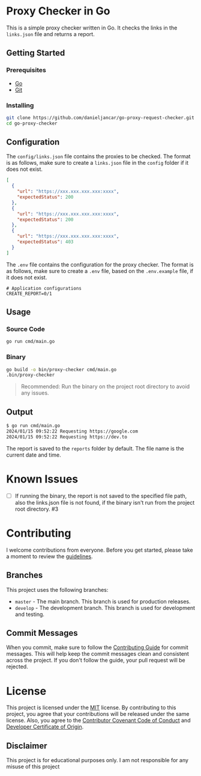 # Proxy Checker in Go

This is a simple proxy checker written in Go. It checks the links in the `links.json` file and returns a report.

## Getting Started

### Prerequisites

- [Go](https://golang.org/dl/)
- [Git](https://git-scm.com/downloads)

### Installing

```bash
git clone https://github.com/danieljancar/go-proxy-request-checker.git
cd go-proxy-checker
```

## Configuration

The `config/links.json` file contains the proxies to be checked. The format is as follows, make sure to create
a `links.json` file in the `config` folder if it does not exist.

```json
[
  {
    "url": "https://xxx.xxx.xxx.xxx:xxxx",
    "expectedStatus": 200
  },
  {
    "url": "https://xxx.xxx.xxx.xxx:xxxx",
    "expectedStatus": 200
  },
  {
    "url": "https://xxx.xxx.xxx.xxx:xxxx",
    "expectedStatus": 403
  }
]
```

The `.env` file contains the configuration for the proxy checker. The format is as follows, make sure to create a `.env`
file, based on the `.env.example` file, if it does not exist.

```env
# Application configurations
CREATE_REPORT=0/1
```

## Usage

### Source Code

```bash
go run cmd/main.go
```

### Binary

```bash
go build -o bin/proxy-checker cmd/main.go
.bin/proxy-checker
```

> Recommended: Run the binary on the project root directory to avoid any issues. 

## Output

```bash
$ go run cmd/main.go
2024/01/15 09:52:22 Requesting https://google.com
2024/01/15 09:52:22 Requesting https://dev.to
```

The report is saved to the `reports` folder by default. The file name is the current date and time.

# Known Issues

- [ ] If running the binary, the report is not saved to the specified file path, also the links.json file is not found,
  if the binary isn't run from the project root directory. #3

# Contributing

I welcome contributions from everyone. Before you get started, please take a moment to review
the [guidelines](.github/CONTRIBUTING.md).

## Branches

This project uses the following branches:

- `master` - The main branch. This branch is used for production releases.
- `develop` - The development branch. This branch is used for development and testing.

## Commit Messages

When you commit, make sure to follow the [Contributing Guide](.github/CONTRIBUTING.md) for commit messages. This will
help keep the commit messages clean and consistent across the project. If you don't follow the guide, your pull request
will be rejected.

# License

This project is licensed under the [MIT](LICENSE) license. By contributing to this project, you agree that your
contributions will be released under the same license. Also, you agree to
the [Contributor Covenant Code of Conduct](.github/CODE_OF_CONDUCT.md)
and [Developer Certificate of Origin](.github/DCO.md).

## Disclaimer

This project is for educational purposes only. I am not responsible for any misuse of this project
